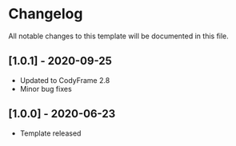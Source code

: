 # Changelog
All notable changes to this template will be documented in this file.

## [1.0.1] - 2020-09-25
- Updated to CodyFrame 2.8
- Minor bug fixes

## [1.0.0] - 2020-06-23
- Template released
